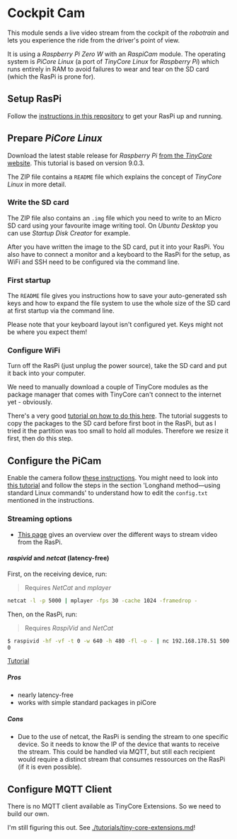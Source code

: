 # Cockpit Cam

This module sends a live video stream from the cockpit of the _robotrain_ and lets you experience the ride from the driver's point of view.

It is using a _Raspberry Pi Zero W_ with an _RaspiCam_ module. The operating system is _PiCore Linux_ (a port of _TinyCore Linux_ for _Raspberry Pi_) which runs entirely in RAM to avoid failures to wear and tear on the SD card (which the RasPi is prone for).


## Setup RasPi

Follow the [instructions in this repository](https://github.com/frederikheld/treecam) to get your RasPi up and running.

## Prepare _PiCore Linux_

Download the latest stable release for _Raspberry Pi_ [from the _TinyCore_ website](http://tinycorelinux.net/ports.html). This tutorial is based on version 9.0.3.

The ZIP file contains a `README` file which explains the concept of _TinyCore Linux_ in more detail.

### Write the SD card

The ZIP file also contains an `.img` file which you need to write to an Micro SD card using your favourite image writing tool. On _Ubuntu Desktop_ you can use _Startup Disk Creator_ for example.

After you have written the image to the SD card, put it into your RasPi. You also have to connect a monitor and a keyboard to the RasPi for the setup, as WiFi and SSH need to be configured via the command line.

### First startup

The `README` file gives you instructions how to save your auto-generated ssh keys and how to expand the file system to use the whole size of the SD card at first startup via the command line.

Please note that your keyboard layout isn't configured yet. Keys might not be where you expect them!

### Configure WiFi

Turn off the RasPi (just unplug the power source), take the SD card and put it back into your computer.

We need to manually download a couple of TinyCore modules as the package manager that comes with TinyCore can't connect to the internet yet - obviously.

There's a very good [tutorial on how to do this here](https://www.novaspirit.com/2018/01/09/tiny-core-raspberry-pi-zero-w-install/). The tutorial suggests to copy the packages to the SD card before first boot in the RasPi, but as I tried it the partition was too small to hold all modules. Therefore we resize it first, then do this step.

## Configure the PiCam

Enable the camera follow [these instructions](https://www.emmaanuel.com/Use-Raspberry-Camera-Module-with). You might need to look into [this tutorial](https://www.picoreplayer.org/how_to_edit_config_txt.shtml) and follow the steps in the section 'Longhand method—using standard Linux commands' to understand how to edit the `config.txt` mentioned in the instructions.

### Streaming options

* [This page](https://wiki.marcluerssen.de/index.php?title=Raspberry_Pi/Camera_streaming) gives an overview over the different ways to stream video from the RasPi.

#### _raspivid_ and _netcat_ (latency-free)

First, on the receiving device, run:

> Requires _NetCat_ and _mplayer_

```sh
netcat -l -p 5000 | mplayer -fps 30 -cache 1024 -framedrop -
```

Then, on the RasPi, run:

> Requires _RaspiVid_ and _NetCat_

```sh
$ raspivid -hf -vf -t 0 -w 640 -h 480 -fl -o - | nc 192.168.178.51 500
0
```

[Tutorial](https://dantheiotman.com/2017/08/23/using-raspivid-for-low-latency-pi-zero-w-video-streaming/)

##### Pros

* nearly latency-free
* works with simple standard packages in piCore

##### Cons
* Due to the use of netcat, the RasPi is sending the stream to one specific device. So it needs to know the IP of the device that wants to receive the stream. This could be handled via MQTT, but still each recipient would require a distinct stream that consumes ressources on the RasPi (if it is even possible).

## Configure MQTT Client

There is no MQTT client available as TinyCore Extensions. So we need to build our own.

I'm still figuring this out. See [./tutorials/tiny-core-extensions.md](./tutorials/tiny-core-extensions.md)!
